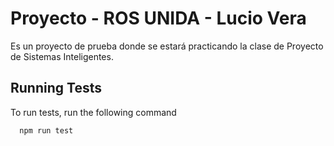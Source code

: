 
# Proyecto - ROS UNIDA - Lucio Vera

Es un proyecto de prueba donde se estará practicando la clase de Proyecto de Sistemas Inteligentes.


## Running Tests

To run tests, run the following command

```bash
  npm run test
```

